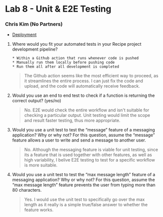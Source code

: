 # Lab 8 - Unit & E2E Testing 
### Chris Kim (No Partners)
- [Deployment](https://google.com)

1. Where would you fit your automated tests in your Recipe project development pipeline? 
   ```
   * Within a Github action that runs whenever code is pushed 
   * Manually run them locally before pushing code
   * Run them all after all development is completed
   ```
   > The Github action seems like the most efficient way to proceed, as it streamlines the entire process. I can just fix the code and upload, and the code will automatically receive feedback.

2. Would you use an end to end test to check if a function is returning the correct output? (yes/no)
   > No. E2E would check the entire workflow and isn't suitable for checking a particular output. Unit testing would limit the scope and result faster testing, thus more appropriate.

3. Would you use a unit test to test the “message” feature of a messaging application? Why or why not? For this question, assume the “message” feature allows a user to write and send a message to another user.
   > No. Although the messaging feature is viable for unit testing, since its a feature that is used together with other features, as well as high variability, I belive E2E testing to test for a specific workflow is more suitable.

4. Would you use a unit test to test the “max message length” feature of a messaging application? Why or why not? For this question, assume the “max message length” feature prevents the user from typing more than 80 characters.
   > Yes. I would use the unit test to specifically go over the max length as it really is a simple true/false answer to whether the feature works.
